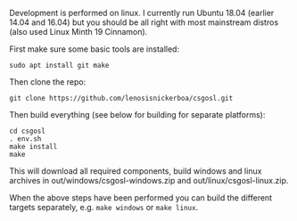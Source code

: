 Development is performed on linux. I currently run Ubuntu 18.04 (earlier 14.04 and 16.04) but you should be all right with most mainstream distros (also used Linux Minth 19 Cinnamon).

First make sure some basic tools are installed:

`sudo apt install git make`

Then clone the repo:

`git clone https://github.com/lenosisnickerboa/csgosl.git`

Then build everything (see below for building for separate platforms):

`cd csgosl`<br>
`. env.sh`<br>
`make install`<br>
`make`<br>

This will download all required components, build windows and linux archives in out/windows/csgosl-windows.zip and out/linux/csgosl-linux.zip.

When the above steps have been performed you can build the different targets separately, e.g. `make windows` or `make linux`.


